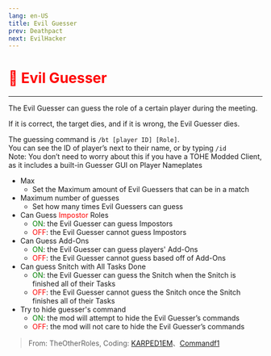 ```yaml
---
lang: en-US
title: Evil Guesser
prev: Deathpact
next: EvilHacker
---
```


# <font color="red">🔪 <b>Evil Guesser</b></font> <Badge text="Killing" type="tip" vertical="middle"/>
---

The Evil Guesser can guess the role of a certain player during the meeting. 

If it is correct, the target dies, and if it is wrong, the Evil Guesser dies. 

The guessing command is `/bt [player ID] [Role]`.<br>
You can see the ID of player’s next to their name, or by typing `/id`<br>
Note: You don’t need to worry about this if you have a TOHE Modded Client, as it includes a built-in Guesser GUI on Player Nameplates
* Max
  * Set the Maximum amount of Evil Guessers that can be in a match
* Maximum number of guesses
  * Set how many times Evil Guessers can guess
* Can Guess <font color=red>Impostor</font> Roles
  * <font color=green>ON</font>: the Evil Guesser can guess Impostors
  * <font color=red>OFF</font>: the Evil Guesser cannot guess Impostors
* Can Guess Add-Ons
  * <font color=green>ON</font>: the Evil Guesser can guess players' Add-Ons
  * <font color=red>OFF</font>: the Evil Guesser cannot guess based off of Add-Ons
* Can guess Snitch with All Tasks Done
  * <font color=green>ON</font>: the Evil Guesser can guess the Snitch when the Snitch is finished all of their Tasks
  * <font color=red>OFF</font>: the Evil Guesser cannot guess the Snitch once the Snitch finishes all of their Tasks
* Try to hide guesser's command
  * <font color=green>ON</font>: the mod will attempt to hide the Evil Guesser’s commands
  * <font color=red>OFF</font>: the mod will not care to hide the Evil Guesser’s commands

> From: TheOtherRoles, Coding: [KARPED1EM](https://github.com/KARPED1EM)、[Commandf1](https://github.com/commandf1)
